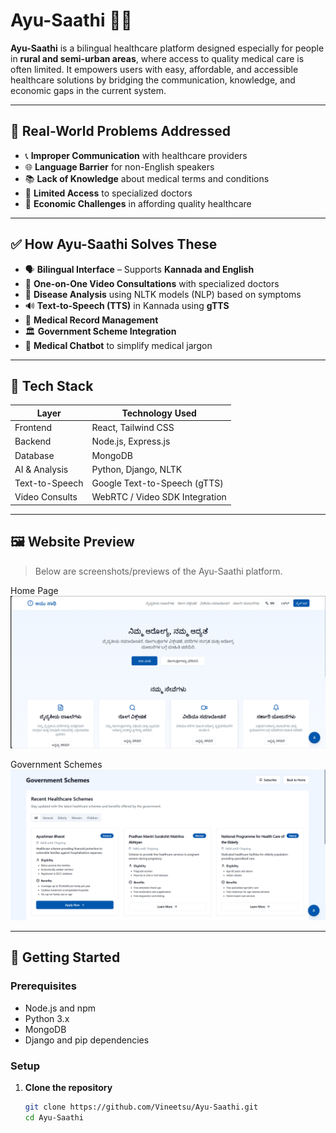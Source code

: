 # Ayu-Saathi 💊🌿

**Ayu-Saathi** is a bilingual healthcare platform designed especially for people in **rural and semi-urban areas**, where access to quality medical care is often limited. It empowers users with easy, affordable, and accessible healthcare solutions by bridging the communication, knowledge, and economic gaps in the current system.

---

## 🧩 Real-World Problems Addressed

- 📞 **Improper Communication** with healthcare providers  
- 🌐 **Language Barrier** for non-English speakers  
- 📚 **Lack of Knowledge** about medical terms and conditions  
- 🏥 **Limited Access** to specialized doctors  
- 💸 **Economic Challenges** in affording quality healthcare  

---

## ✅ How Ayu-Saathi Solves These

- 🗣️ **Bilingual Interface** – Supports **Kannada and English**  
- 🎥 **One-on-One Video Consultations** with specialized doctors  
- 🤖 **Disease Analysis** using NLTK models (NLP) based on symptoms  
- 🔊 **Text-to-Speech (TTS)** in Kannada using **gTTS**  
- 📂 **Medical Record Management**  
- 🏛️ **Government Scheme Integration**  
- 💬 **Medical Chatbot** to simplify medical jargon  

---

## 🧪 Tech Stack

| Layer            | Technology Used                    |
|------------------|------------------------------------|
| Frontend         | React, Tailwind CSS                |
| Backend          | Node.js, Express.js                |
| Database         | MongoDB                            |
| AI & Analysis    | Python, Django, NLTK               |
| Text-to-Speech   | Google Text-to-Speech (gTTS)       |
| Video Consults   | WebRTC / Video SDK Integration     |

---

## 🖼️ Website Preview

> Below are screenshots/previews of the Ayu-Saathi platform.

Home Page 
 <img src="public/Screenshot 2025-05-16 181818.png  " alt="img1" />



Government Schemes
<img src="public/Screenshot 2025-05-16 181914.png" alt="img1" /> 


---

## 🚀 Getting Started

### Prerequisites

- Node.js and npm
- Python 3.x
- MongoDB
- Django and pip dependencies

### Setup

1. **Clone the repository**

   ```bash
   git clone https://github.com/Vineetsu/Ayu-Saathi.git
   cd Ayu-Saathi
